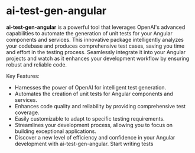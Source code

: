 # ai-test-gen-angular
**ai-test-gen-angular** is a powerful tool that leverages OpenAI's advanced capabilities to automate the generation of unit tests for your Angular components and services. This innovative package intelligently analyzes your codebase and produces comprehensive test cases, saving you time and effort in the testing process. Seamlessly integrate it into your Angular projects and watch as it enhances your development workflow by ensuring robust and reliable code.

Key Features:

- Harnesses the power of OpenAI for intelligent test generation.
- Automates the creation of unit tests for Angular components and services.
- Enhances code quality and reliability by providing comprehensive test coverage.
- Easily customizable to adapt to specific testing requirements.
- Streamlines your development process, allowing you to focus on building exceptional applications.
- Discover a new level of efficiency and confidence in your Angular development with ai-test-gen-angular. Start writing tests
